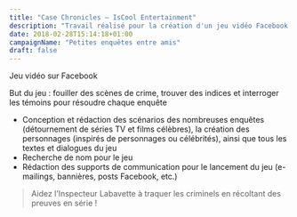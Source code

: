 ```yaml
---
title: "Case Chronicles – IsCool Entertainment"
description: "Travail réalisé pour la création d'un jeu vidéo Facebook intitulé « Case Chronicles »"
date: 2018-02-28T15:14:18+01:00
campaignName: "Petites enquêtes entre amis"
draft: false
---
```


Jeu vidéo sur Facebook

But du jeu : fouiller des scènes de crime, trouver des indices et interroger les témoins pour résoudre chaque enquête

- Conception et rédaction des scénarios des nombreuses enquêtes (détournement de séries TV et films célèbres), la création des personnages (inspirés de personnages ou célébrités), ainsi que tous les textes et dialogues du jeu
- Recherche de nom pour le jeu
- Rédaction des supports de communication pour le lancement du jeu (e-mailings, bannières, posts Facebook, etc.)

> Aidez l’Inspecteur Labavette à traquer les criminels en récoltant des preuves en série !
